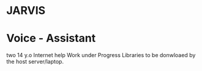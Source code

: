 # JARVIS
# Voice - Assistant 
two 14 y.o
Internet help
Work under Progress
Libraries to be donwloaed by the host server/laptop.
